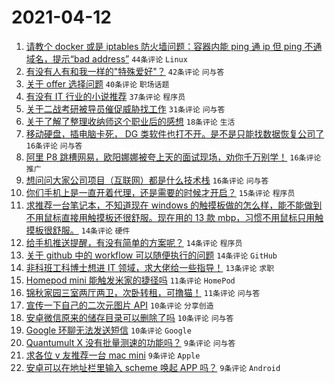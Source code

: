 # 2021-04-12

1. [请教个 docker 或是 iptables 防火墙问题：容器内能 ping 通 ip 但 ping 不通域名，提示“bad address”](https://www.v2ex.com/t/769968) `44条评论` `Linux`
1. [有没有人有和我一样的"特殊爱好"？](https://www.v2ex.com/t/769965) `42条评论` `问与答`
1. [关于 offer 选择问题](https://www.v2ex.com/t/769976) `40条评论` `职场话题`
1. [有没有 IT 行业的小说推荐](https://www.v2ex.com/t/770002) `37条评论` `程序员`
1. [关于二战考研被导员催促威胁找工作](https://www.v2ex.com/t/770037) `31条评论` `问与答`
1. [关于了解了整理收纳师这个职业后的感想](https://www.v2ex.com/t/770067) `18条评论` `生活`
1. [移动硬盘，插电脑卡死， DG 类软件也打不开。是不是只能找数据恢复公司了](https://www.v2ex.com/t/770023) `16条评论` `问与答`
1. [阿里 P8 跳槽网易，欧阳娜娜被夸上天的面试现场，劝你千万别学！](https://www.v2ex.com/t/769977) `16条评论` `推广`
1. [想问问大家公司项目（互联网）都是什么技术栈](https://www.v2ex.com/t/769964) `16条评论` `问与答`
1. [你们手机上是一直开着代理，还是需要的时候才开启？](https://www.v2ex.com/t/769991) `15条评论` `程序员`
1. [求推荐一台笔记本，不知道现在 windows 的触摸板做的怎么样，能不能做到不用鼠标直接用触摸板还很舒服。现在用的 13 款 mbp，习惯不用鼠标只用触摸板很舒服。](https://www.v2ex.com/t/770066) `14条评论` `硬件`
1. [给手机推送提醒，有没有简单的方案呢？](https://www.v2ex.com/t/770024) `14条评论` `程序员`
1. [关于 github 中的 workflow 可以随便执行的问题](https://www.v2ex.com/t/769998) `14条评论` `GitHub`
1. [非科班工科博士想进 IT 领域，求大佬给一些指导！](https://www.v2ex.com/t/770020) `13条评论` `求职`
1. [Homepod mini 能触发米家的捷径吗](https://www.v2ex.com/t/770060) `11条评论` `HomePod`
1. [锦秋家园三室两厅两卫，次卧转租，可撸猫！](https://www.v2ex.com/t/769985) `11条评论` `问与答`
1. [宣传一下自己的二次元图片 API](https://www.v2ex.com/t/770055) `10条评论` `分享创造`
1. [安卓微信原来的储存目录可以删除了吗](https://www.v2ex.com/t/770032) `10条评论` `问与答`
1. [Google 环聊无法发送短信](https://www.v2ex.com/t/769973) `10条评论` `Google`
1. [Quantumult X 没有批量测速的功能吗？](https://www.v2ex.com/t/770073) `9条评论` `问与答`
1. [求各位 v 友推荐一台 mac mini](https://www.v2ex.com/t/769996) `9条评论` `Apple`
1. [安卓可以在地址栏里输入 scheme 唤起 APP 吗？](https://www.v2ex.com/t/769983) `9条评论` `Android`
